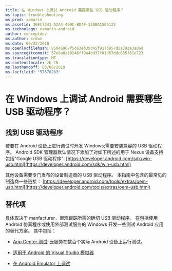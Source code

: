 ```yaml
---
title: 在 Windows 上调试 Android 需要哪些 USB 驱动程序？
ms.topic: troubleshooting
ms.prod: xamarin
ms.assetid: 36EC7341-A2A4-409C-BD4F-330BAC505123
ms.technology: xamarin-android
author: conceptdev
ms.author: crdun
ms.date: 06/22/2018
ms.openlocfilehash: 85045967f5c63eb39c45f917b957d2a393a3a068
ms.sourcegitcommit: 57e8a0a10246ff9a4bd37f01d67ddc635f81e723
ms.translationtype: MT
ms.contentlocale: zh-CN
ms.lasthandoff: 03/08/2019
ms.locfileid: "57670283"
---
```

# <a name="what-usb-drivers-do-i-need-to-debug-android-on-windows"></a>在 Windows 上调试 Android 需要哪些 USB 驱动程序？

## <a name="finding-usb-drivers"></a>找到 USB 驱动程序

若要在 Android 设备上进行调试时开发 Windows;需要安装兼容的 USB 驱动程序。 Android SDK 管理器默认情况下添加了对如下所述的用于 Nexus 设备支持包括"Google USB 驱动程序": [https://developer.android.com/sdk/win-usb.html](https://developer.android.com/sdk/win-usb.html)

其他设备需要专门发布的设备制造商的 USB 驱动程序。 本指南中包含的最常见的制造商一些链接： [https://developer.android.com/tools/extras/oem-usb.html](https://developer.android.com/tools/extras/oem-usb.html)

## <a name="alternatives"></a>替代项

具体取决于 manfacturer，很难跟踪所需的确切 USB 驱动程序。 在包括使用 Android 仿真程序或使用外部测试服务的 Windows 开发一些测试 Android 应用的替代方案。 其中包括：

- [App Center 测试](https://docs.microsoft.com/appcenter/test-cloud/)-云服务在数百个实际 Android 设备上运行测试。

- [适用于 Android 的 Visual Studio 模拟器](https://visualstudio.microsoft.com/vs/msft-android-emulator/)

- [在 Android Emulator 上调试](~/android/deploy-test/debugging/debug-on-emulator.md)

